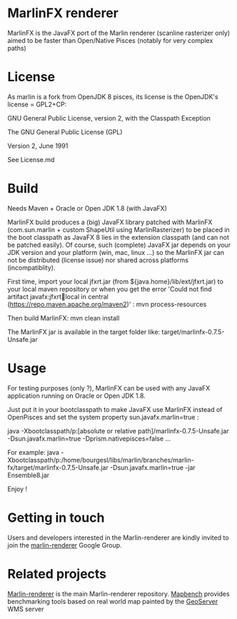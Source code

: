 MarlinFX renderer
=================

MarlinFX is the JavaFX port of the Marlin renderer (scanline rasterizer only) aimed to be faster than Open/Native Pisces (notably for very complex paths)

License
=======

As marlin is a fork from OpenJDK 8 pisces, its license is the OpenJDK's license = GPL2+CP:

GNU General Public License, version 2,
with the Classpath Exception

The GNU General Public License (GPL)

Version 2, June 1991

See License.md

Build
=====

Needs Maven + Oracle or Open JDK 1.8 (with JavaFX)

MarlinFX build produces a (big) JavaFX library patched with MarlinFX (com.sun.marlin + custom ShapeUtil using MarlinRasterizer) to be placed in the boot classpath as JavaFX 8 lies in the extension classpath (and can not be patched easily). Of course, such (complete) JavaFX jar depends on your JDK version and your platform (win, mac, linux ...) so the MarlinFX jar can not be distributed (license issue) nor shared across platforms (incompatiblity).

First time, import your local jfxrt.jar (from ${java.home}/lib/ext/jfxrt.jar) to your local maven repository or when you get the error 'Could not find artifact javafx:jfxrt:jar:local in central (https://repo.maven.apache.org/maven2)' :
mvn process-resources

Then build MarlinFX:
mvn clean install

The MarlinFX jar is available in the target folder like:
target/marlinfx-0.7.5-Unsafe.jar


Usage
=====

For testing purposes (only ?), MarlinFX can be used with any JavaFX application running on Oracle or Open JDK 1.8.

Just put it in your bootclasspath to make JavaFX use MarlinFX instead of OpenPisces and set the system property sun.javafx.marlin=true :

java -Xbootclasspath/p:[absolute or relative path]/marlinfx-0.7.5-Unsafe.jar -Dsun.javafx.marlin=true -Dprism.nativepisces=false ...

For example:
java -Xbootclasspath/p:/home/bourgesl/libs/marlin/branches/marlin-fx/target/marlinfx-0.7.5-Unsafe.jar -Dsun.javafx.marlin=true -jar Ensemble8.jar 

Enjoy !


Getting in touch
================

Users and developers interested in the Marlin-renderer are kindly invited to join the [marlin-renderer](https://groups.google.com/forum/#!forum/marlin-renderer) Google Group.

Related projects
===============

[Marlin-renderer](https://github.com/bourgesl/marlin-renderer) is the main Marlin-renderer repository.
[Mapbench](https://github.com/bourgesl/mapbench) provides benchmarking tools based on real world map painted by the [GeoServer](http://geoserver.org/) WMS server
